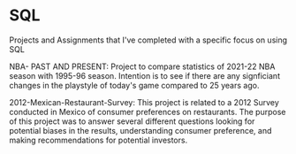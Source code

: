 # SQL
Projects and Assignments that I've completed with a specific focus on using SQL

NBA- PAST AND PRESENT:
Project to compare statistics of 2021-22 NBA season with 1995-96 season. Intention is to see if there are any signficiant changes in the playstyle of today's game compared to 25 years ago.

2012-Mexican-Restaurant-Survey: 
This project is related to a 2012 Survey conducted in Mexico of consumer preferences on restaurants. The purpose of this project was to answer several different questions looking for potential biases in the results, understanding consumer preference, and making recommendations for potential investors.
